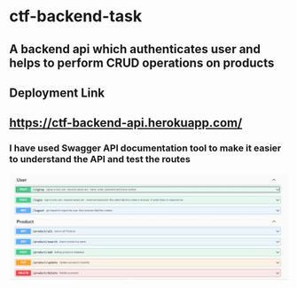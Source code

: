 # ctf-backend-task
## A backend api which authenticates user and helps to perform CRUD operations on products

## Deployment Link
## https://ctf-backend-api.herokuapp.com/
### I have used Swagger API documentation tool to make it easier to understand the API and test the routes
![alt text](https://github.com/Sanjeev-Karthick/ctf-backend-task/blob/main/routes.jpg)

